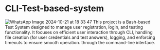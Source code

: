 # CLI-Test-based-system
![WhatsApp Image 2024-10-21 at 18 33 47](https://github.com/user-attachments/assets/843a6170-3738-4597-91e4-1b95539a8760)
This project is a Bash-based Test System designed to manage user registration, login, and testing functionality. It focuses on efficient user interaction through CLI, handling file creation (for user credentials and test answers), logging, and enforcing timeouts to ensure smooth operation. through the command-line interface. 

